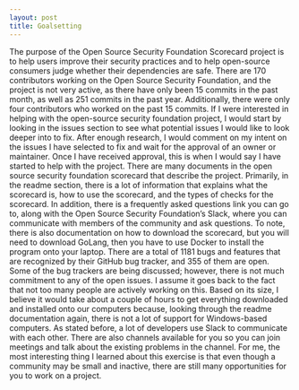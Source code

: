 ```yaml
---
layout: post
title: Goalsetting
---
```


The purpose of the Open Source Security Foundation Scorecard
 project is to help users improve their security practices and to help 
open-source consumers judge whether their dependencies are safe.
 There are 170 contributors working on the Open Source Security
 Foundation, and the project is not very active, as there have only been 
15 commits in the past month, as well as 251 commits in the past year. 
Additionally, there were only four contributors who worked on the past 
15 commits. If I were interested in helping with the open-source security
 foundation project, I would start by looking in the issues section to see 
what potential issues I would like to look deeper into to fix. After enough 
research, I would comment on my intent on the issues I have selected to
 fix and wait for the approval of an owner or maintainer. Once I have received 
approval, this is when I would say I have started to help with the project. 
There are many documents in the open source security foundation 
scorecard that describe the project. Primarily, in the readme section, 
there is a lot of information that explains what the scorecard is, how to use 
the scorecard, and the types of checks for the scorecard. In addition, 
there is a frequently asked questions link you can go to, along with the 
Open Source Security Foundation’s Slack, where you can communicate 
with members of the community and ask questions. To note, there is also
 documentation on how to download the scorecard, but you will need to 
download GoLang, then you have to use Docker to install the program onto
 your laptop. There are a total of 1181 bugs and features that are recognized
 by their GitHub bug tracker, and 355 of them are open. Some of the bug
 trackers are being discussed; however, there is not much commitment to
 any of the open issues. I assume it goes back to the fact that not too many
 people are actively working on this. Based on its size, I believe it would take
 about a couple of hours to get everything downloaded and installed onto 
our computers because, looking through the readme documentation again,
 there is not a lot of support for Windows-based computers. As stated
 before, a lot of developers use Slack to communicate with each other. 
There are also channels available for you so you can join meetings and
 talk about the existing problems in the channel. For me, the most interesting
 thing I learned about this exercise is that even though a community may
 be small and inactive, there are still many opportunities for you to work 
on a project.

